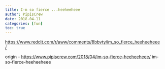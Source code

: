 ```yaml
---
title: I-m so fierce ...heeheeheee
author: PipisCrew
date: 2018-04-11
categories: [fun]
toc: true
---
```


https://www.reddit.com/r/aww/comments/8bbvty/im_so_fierce_heeheeheee/

origin - https://www.pipiscrew.com/2018/04/im-so-fierce-heeheeheee/ im-so-fierce-heeheeheee
